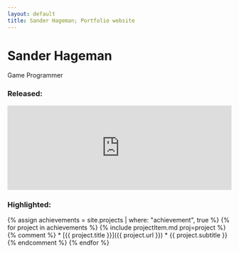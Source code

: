 ```yaml
--- 
layout: default 
title: Sander Hageman; Portfolio website
---
```

# Sander Hageman 
<p class="pageSubtitle">
Game Programmer 
</p>

### Released:
<div class="steamEmbed">
<iframe src="http://store.steampowered.com/widget/674400/" frameborder="0" width="100%" height="190"></iframe>
</div>

### Highlighted:
<div id="portfolioList">
{% assign achievements = site.projects | where: "achievement", true %} 
{% for project in achievements %}
{% include projectItem.md proj=project %}
{% comment %}
* [{{ project.title }}]({{ project.url }})
	* {{ project.subtitle }}
{% endcomment %}
{% endfor %}
</div> <!-- portfolioList -->